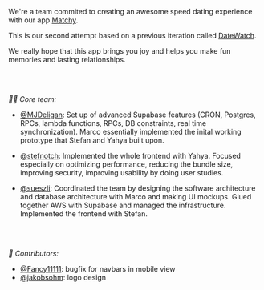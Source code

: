 We're a team commited to creating an awesome speed dating experience with our app [Matchy](https://github.com/matchyOrg/matchy).

This is our second attempt based on a previous iteration called [DateWatch](https://github.com/sueszli/datewatch).

We really hope that this app brings you joy and helps you make fun memories and lasting relationships.

<br><br>

_👨‍💻 Core team:_

- [@MJDeligan](https://github.com/MJDeligan): Set up of advanced Supabase features (CRON, Postgres, RPCs, lambda functions, RPCs, DB constraints, real time synchronization). Marco essentially implemented the inital working prototype that Stefan and Yahya built upon.

- [@stefnotch](https://github.com/stefnotch): Implemented the whole frontend with Yahya. Focused especially on optimizing performance, reducing the bundle size, improving security, improving usability by doing user studies.
  
- [@sueszli](https://github.com/sueszli): Coordinated the team by designing the software architecture and database architecture with Marco and making UI mockups. Glued together AWS with Supabase and managed the infrastructure. Implemented the frontend with Stefan.

<br><br>

_🌱 Contributors:_

- [@Fancy11111](https://github.com/Fancy11111): bugfix for navbars in mobile view
- [@jakobsohm](https://jakobsohm.at/): logo design
